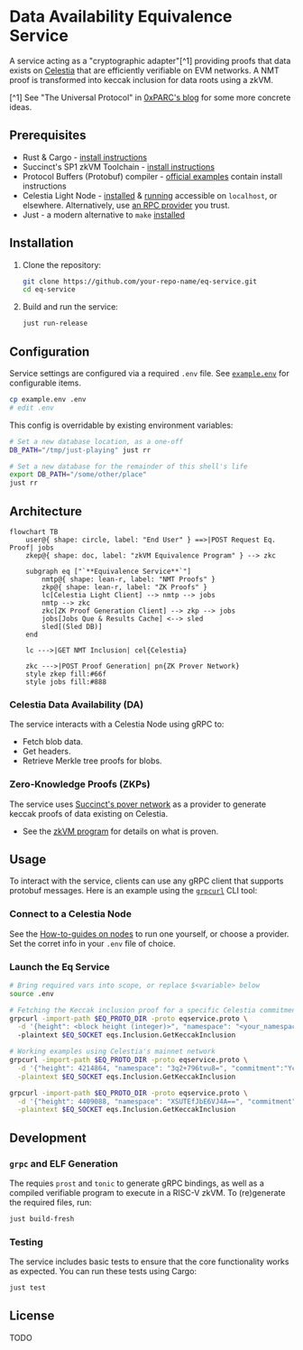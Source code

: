 # Data Availability Equivalence Service

A service acting as a "cryptographic adapter"[^1] providing proofs that data exists on [Celestia](https://celestia.org/) that are efficiently verifiable on EVM networks.
A NMT proof is transformed into keccak inclusion for data roots using a zkVM.

[^1] See "The Universal Protocol" in [0xPARC's blog](https://0xparc.org/blog/programmable-cryptography-1) for some more concrete ideas.

## Prerequisites

- Rust & Cargo - [install instructions](https://www.rust-lang.org/tools/install)
- Succinct's SP1 zkVM Toolchain - [install instructions](https://docs.succinct.xyz/docs/getting-started/install)
- Protocol Buffers (Protobuf) compiler - [official examples](https://github.com/hyperium/tonic/tree/master/examples#examples) contain install instructions
- Celestia Light Node - [installed](https://docs.celestia.org/how-to-guides/celestia-node) & [running](https://docs.celestia.org/tutorials/node-tutorial#auth-token) accessible on `localhost`, or elsewhere. Alternatively, use [an RPC provider](https://github.com/celestiaorg/awesome-celestia/?tab=readme-ov-file#node-operator-contributions) you trust.
- Just - a modern alternative to `make` [installed](https://just.systems/man/en/packages.html)

## Installation

1. Clone the repository:

   ```sh
   git clone https://github.com/your-repo-name/eq-service.git
   cd eq-service
   ```

2. Build and run the service:
   ```sh
   just run-release
   ```

## Configuration

Service settings are configured via a required `.env` file. See [`example.env`](./example.env) for configurable items.

```sh
cp example.env .env
# edit .env
```

This config is overridable by existing environment variables:

```sh
# Set a new database location, as a one-off
DB_PATH="/tmp/just-playing" just rr

# Set a new database for the remainder of this shell's life
export DB_PATH="/some/other/place"
just rr
```

## Architecture

```mermaid
flowchart TB
    user@{ shape: circle, label: "End User" } ==>|POST Request Eq. Proof| jobs
    zkep@{ shape: doc, label: "zkVM Equivalence Program" } --> zkc

    subgraph eq ["`**Equivalence Service**`"]
        nmtp@{ shape: lean-r, label: "NMT Proofs" }
        zkp@{ shape: lean-r, label: "ZK Proofs" }
        lc[Celestia Light Client] --> nmtp --> jobs
        nmtp --> zkc
        zkc[ZK Proof Generation Client] --> zkp --> jobs
        jobs[Jobs Que & Results Cache] <--> sled
        sled[(Sled DB)]
    end

    lc --->|GET NMT Inclusion| cel{Celestia}

    zkc --->|POST Proof Generation| pn{ZK Prover Network}
    style zkep fill:#66f
    style jobs fill:#888
```

### Celestia Data Availability (DA)

The service interacts with a Celestia Node using gRPC to:

- Fetch blob data.
- Get headers.
- Retrieve Merkle tree proofs for blobs.

### Zero-Knowledge Proofs (ZKPs)

The service uses [Succinct's pover network](https://docs.succinct.xyz/docs/generating-proofs/prover-network) as a provider to generate keccak proofs of data existing on Celestia.

- See the [zkVM program](./program-keccak-inclusion/src/main.rs) for details on what is proven.

## Usage

To interact with the service, clients can use any gRPC client that supports protobuf messages. Here is an example using the [`grpcurl`](https://github.com/fullstorydev/grpcurl) CLI tool:

### Connect to a Celestia Node

See the [How-to-guides on nodes](https://docs.celestia.org/how-to-guides/light-node) to run one yourself, or choose a provider.
Set the corret info in your `.env` file of choice.

### Launch the Eq Service

```sh
# Bring required vars into scope, or replace $<variable> below
source .env

# Fetching the Keccak inclusion proof for a specific Celestia commitment, namespace, and height
grpcurl -import-path $EQ_PROTO_DIR -proto eqservice.proto \
  -d '{height": <block height (integer)>", "namespace": "<your_namespace_hex>", commitment": "<your_commitment_hex>"}'
  -plaintext $EQ_SOCKET eqs.Inclusion.GetKeccakInclusion

# Working examples using Celestia's mainnet network
grpcurl -import-path $EQ_PROTO_DIR -proto eqservice.proto \
  -d '{"height": 4214864, "namespace": "3q2+796tvu8=", "commitment":"YcARQRj9KE/7sSXd4090FAONKkPz9ajYKIZq8liv3A0="}' \
  -plaintext $EQ_SOCKET eqs.Inclusion.GetKeccakInclusion

grpcurl -import-path $EQ_PROTO_DIR -proto eqservice.proto \
  -d '{"height": 4409088, "namespace": "XSUTEfJbE6VJ4A==", "commitment":"DYoAZpU7FrviV7Ui/AjQv0BpxCwexPWaOW/hQVpEl/s="}' \
  -plaintext $EQ_SOCKET eqs.Inclusion.GetKeccakInclusion
```

## Development

### `grpc` and ELF Generation

The requies `prost` and `tonic` to generate gRPC bindings, as well as a compiled verifiable program to execute in a RISC-V zkVM. To (re)generate the required files, run:

```sh
just build-fresh
```

### Testing

The service includes basic tests to ensure that the core functionality works as expected. You can run these tests using Cargo:

```sh
just test
```

## License

TODO
